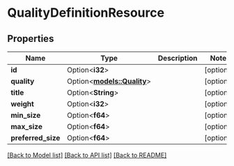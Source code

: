 # QualityDefinitionResource

## Properties

Name | Type | Description | Notes
------------ | ------------- | ------------- | -------------
**id** | Option<**i32**> |  | [optional]
**quality** | Option<[**models::Quality**](Quality.md)> |  | [optional]
**title** | Option<**String**> |  | [optional]
**weight** | Option<**i32**> |  | [optional]
**min_size** | Option<**f64**> |  | [optional]
**max_size** | Option<**f64**> |  | [optional]
**preferred_size** | Option<**f64**> |  | [optional]

[[Back to Model list]](../README.md#documentation-for-models) [[Back to API list]](../README.md#documentation-for-api-endpoints) [[Back to README]](../README.md)


